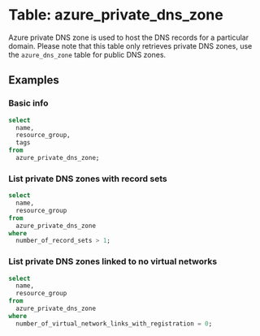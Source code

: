 # Table: azure_private_dns_zone

Azure private DNS zone is used to host the DNS records for a particular domain. Please note that this table only retrieves private DNS zones, use the `azure_dns_zone` table for public DNS zones.

## Examples

### Basic info

```sql
select
  name,
  resource_group,
  tags
from
  azure_private_dns_zone;
```

### List private DNS zones with record sets

```sql
select
  name,
  resource_group
from
  azure_private_dns_zone
where
  number_of_record_sets > 1;
```

### List private DNS zones linked to no virtual networks

```sql
select
  name,
  resource_group
from
  azure_private_dns_zone
where
  number_of_virtual_network_links_with_registration = 0;
```
